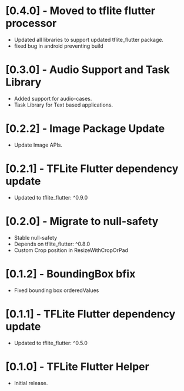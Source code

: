 # [0.4.0] - Moved to tflite flutter processor
* Updated all libraries to support updated tflite_flutter package.
* fixed bug in android preventing build

# [0.3.0] - Audio Support and Task Library
* Added support for audio-cases.
* Task Library for Text based applications.

# [0.2.2] - Image Package Update
* Update Image APIs.

# [0.2.1] - TFLite Flutter dependency update

* Updated to tflite_flutter: ^0.9.0

# [0.2.0] - Migrate to null-safety
* Stable null-safety
* Depends on tflite_flutter: ^0.8.0
* Custom Crop position in ResizeWithCropOrPad

# [0.1.2] - BoundingBox bfix

* Fixed bounding box orderedValues

# [0.1.1] - TFLite Flutter dependency update

* Updated to tflite_flutter: ^0.5.0

# [0.1.0] - TFLite Flutter Helper

* Initial release.
